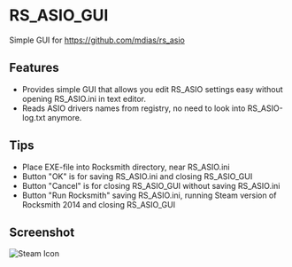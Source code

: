 # RS_ASIO_GUI
Simple GUI for https://github.com/mdias/rs_asio


## Features
* Provides simple GUI that allows you edit RS_ASIO settings easy without opening RS_ASIO.ini in text editor.
* Reads ASIO drivers names from registry, no need to look into RS_ASIO-log.txt anymore.

## Tips
* Place EXE-file into Rocksmith directory, near RS_ASIO.ini
* Button "OK" is for saving RS_ASIO.ini and closing RS_ASIO_GUI
* Button "Cancel" is for closing RS_ASIO_GUI without saving RS_ASIO.ini
* Button "Run Rocksmith" saving RS_ASIO.ini, running Steam version of Rocksmith 2014 and closing RS_ASIO_GUI

## Screenshot
![Steam Icon](https://maxx.illuzor.com/img/rsgui.png)
